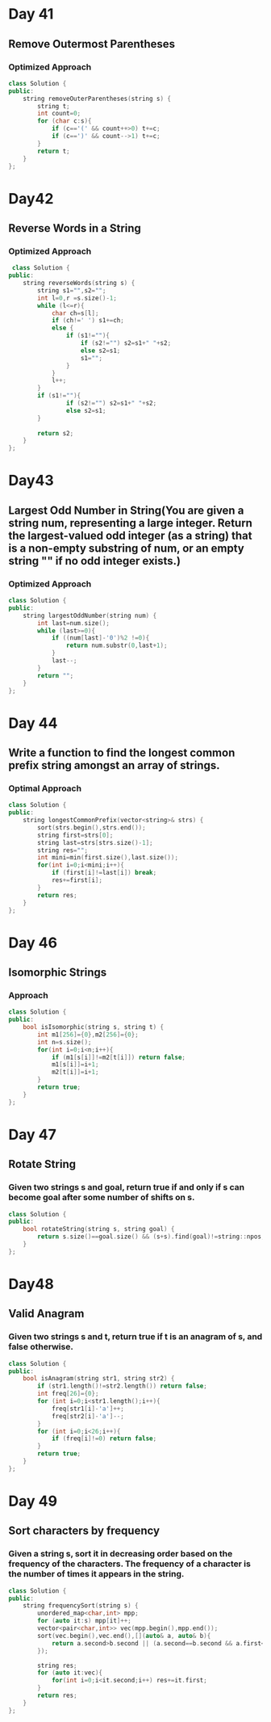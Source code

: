 # Day 41
## Remove Outermost Parentheses
### Optimized Approach
```cpp
class Solution {
public:
    string removeOuterParentheses(string s) {
        string t;
        int count=0;
        for (char c:s){
            if (c=='(' && count++>0) t+=c;
            if (c==')' && count-->1) t+=c;
        }        
        return t;
    }
};
```

# Day42
##  Reverse Words in a String
### Optimized Approach
```cpp
 class Solution {
public:
    string reverseWords(string s) {
        string s1="",s2="";
        int l=0,r =s.size()-1;
        while (l<=r){
            char ch=s[l];
            if (ch!=' ') s1+=ch;
            else {
                if (s1!=""){
                    if (s2!="") s2=s1+" "+s2;
                    else s2=s1;
                    s1="";
                }
            } 
            l++;
        }   
        if (s1!=""){
                if (s2!="") s2=s1+" "+s2;
                else s2=s1;
        }
          
        return s2;
    }
};
```

# Day43
## Largest Odd Number in String(You are given a string num, representing a large integer. Return the largest-valued odd integer (as a string) that is a non-empty substring of num, or an empty string "" if no odd integer exists.)
### Optimized Approach
```cpp
class Solution {
public:
    string largestOddNumber(string num) {
        int last=num.size();
        while (last>=0){
            if ((num[last]-'0')%2 !=0){
                return num.substr(0,last+1);
            }
            last--;
        }        
        return "";
    }
};
```

# Day 44
## Write a function to find the longest common prefix string amongst an array of strings.
### Optimal Approach
```cpp
class Solution {
public:
    string longestCommonPrefix(vector<string>& strs) {
        sort(strs.begin(),strs.end());
        string first=strs[0];
        string last=strs[strs.size()-1];
        string res="";
        int mini=min(first.size(),last.size());
        for(int i=0;i<mini;i++){
            if (first[i]!=last[i]) break;
            res+=first[i];
        }
        return res;
    }
};

```
# Day 46
## Isomorphic Strings
### Approach
```cpp
class Solution {
public:
    bool isIsomorphic(string s, string t) {
        int m1[256]={0},m2[256]={0};
        int n=s.size();
        for(int i=0;i<n;i++){
            if (m1[s[i]]!=m2[t[i]]) return false;
            m1[s[i]]=i+1;
            m2[t[i]]=i+1;
        }     
        return true;  
    }
};
```

# Day 47
## Rotate String
### Given two strings s and goal, return true if and only if s can become goal after some number of shifts on s.
```cpp
class Solution {
public:
    bool rotateString(string s, string goal) {
        return s.size()==goal.size() && (s+s).find(goal)!=string::npos;        
    }
};
```

# Day48
##  Valid Anagram
### Given two strings s and t, return true if t is an anagram of s, and false otherwise.
```cpp
class Solution {
public:
    bool isAnagram(string str1, string str2) {
        if (str1.length()!=str2.length()) return false;
        int freq[26]={0};
        for (int i=0;i<str1.length();i++){
            freq[str1[i]-'a']++;
            freq[str2[i]-'a']--;
        }        
        for (int i=0;i<26;i++){
            if (freq[i]!=0) return false;
        }
        return true;
    }
};
```

# Day 49
## Sort characters by frequency
### Given a string s, sort it in decreasing order based on the frequency of the characters. The frequency of a character is the number of times it appears in the string.
```cpp
class Solution {
public:
    string frequencySort(string s) {
        unordered_map<char,int> mpp;
        for (auto it:s) mpp[it]++;
        vector<pair<char,int>> vec(mpp.begin(),mpp.end());
        sort(vec.begin(),vec.end(),[](auto& a, auto& b){
            return a.second>b.second || (a.second==b.second && a.first<b.first);
        });

        string res;
        for (auto it:vec){
            for(int i=0;i<it.second;i++) res+=it.first;
        }
        return res;
    }
};
```
